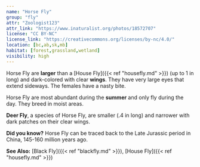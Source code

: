 ```yaml
---
name: "Horse Fly"
group: "fly"
attr: "Zoologist123"
attr_link: "https://www.inaturalist.org/photos/18572707"
license: "CC BY-NC"
license_link: "https://creativecommons.org/licenses/by-nc/4.0/"
location: [bc,ab,sk,mb]
habitat: [forest,grassland,wetland]
visibility: high
---
```

Horse Fly are **larger** than a [House Fly]({{< ref "housefly.md" >}}) (up to 1 in long) and dark-colored with clear **wings**. They have very large eyes that extend sideways. The females have a nasty bite.

Horse Fly are most abundant during the **summer** and only fly during the day. They breed in moist areas.

**Deer Fly**, a species of Horse Fly, are smaller (.4 in long) and narrower with dark patches on their clear wings.

**Did you know?** Horse Fly can be traced back to the Late Jurassic period in China, 145-160 million years ago.

<!-- generated, do not edit -->
**See Also:**
[Black Fly]({{< ref "blackfly.md" >}}),
[House Fly]({{< ref "housefly.md" >}})
